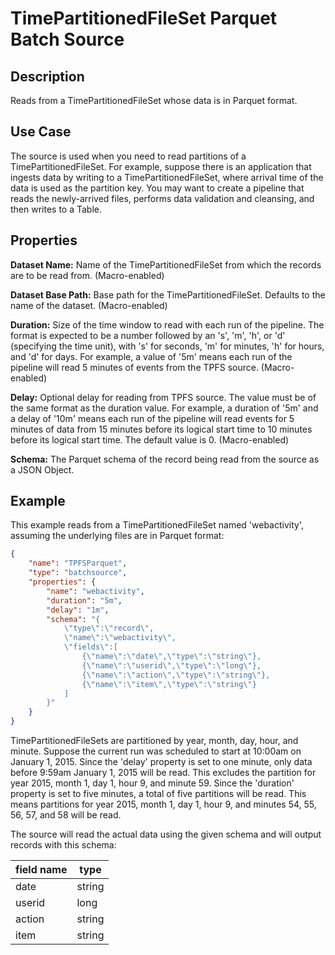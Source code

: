 # TimePartitionedFileSet Parquet Batch Source


Description
-----------
Reads from a TimePartitionedFileSet whose data is in Parquet format.


Use Case
--------
The source is used when you need to read partitions of a TimePartitionedFileSet.
For example, suppose there is an application that ingests data by writing to a TimePartitionedFileSet,
where arrival time of the data is used as the partition key. You may want to create a pipeline that
reads the newly-arrived files, performs data validation and cleansing, and then writes to a Table.


Properties
----------
**Dataset Name:** Name of the TimePartitionedFileSet from which the records are to be read from. (Macro-enabled)

**Dataset Base Path:** Base path for the TimePartitionedFileSet. Defaults to the name of the
dataset. (Macro-enabled)

**Duration:** Size of the time window to read with each run of the pipeline. The format is
expected to be a number followed by an 's', 'm', 'h', or 'd' (specifying the time unit), with
's' for seconds, 'm' for minutes, 'h' for hours, and 'd' for days. For example, a value of
'5m' means each run of the pipeline will read 5 minutes of events from the TPFS source. (Macro-enabled)

**Delay:** Optional delay for reading from TPFS source. The value must be of the same
format as the duration value. For example, a duration of '5m' and a delay of '10m' means
each run of the pipeline will read events for 5 minutes of data from 15 minutes before its logical
start time to 10 minutes before its logical start time. The default value is 0. (Macro-enabled)

**Schema:** The Parquet schema of the record being read from the source as a JSON Object.


Example
-------
This example reads from a TimePartitionedFileSet named 'webactivity', assuming the underlying
files are in Parquet format:

```json
{
    "name": "TPFSParquet",
    "type": "batchsource",
    "properties": {
        "name": "webactivity",
        "duration": "5m",
        "delay": "1m",
        "schema": "{
            \"type\":\"record\",
            \"name\":\"webactivity\",
            \"fields\":[
                {\"name\":\"date\",\"type\":\"string\"},
                {\"name\":\"userid\",\"type\":\"long\"},
                {\"name\":\"action\",\"type\":\"string\"},
                {\"name\":\"item\",\"type\":\"string\"}
            ]
        }"
    }
}
```

TimePartitionedFileSets are partitioned by year, month, day, hour, and minute. Suppose the
current run was scheduled to start at 10:00am on January 1, 2015. Since the 'delay'
property is set to one minute, only data before 9:59am January 1, 2015 will be read. This
excludes the partition for year 2015, month 1, day 1, hour 9, and minute 59. Since the
'duration' property is set to five minutes, a total of five partitions will be read. This
means partitions for year 2015, month 1, day 1, hour 9, and minutes 54, 55, 56, 57, and 58
will be read. 

The source will read the actual data using the given schema and will output records with
this schema:

| field name  | type    |
| ----------- | ------- |
| date        | string  |
| userid      | long    |
| action      | string  |
| item        | string  |
